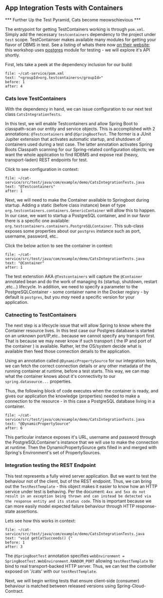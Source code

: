 ## App Integration Tests with Containers

*** Further Up the Test Pyramid, Cats become meowschievious ***

The entrypoint for getting TestContainers working is through `pom.xml`. Simply add the necessary `testcontainers` dependency to the project under `test` scope. TestContainser makes available many modules for getting your flavor of DBMS in test. See a listing of whats there now [on their website](https://www.testcontainers.org/modules/databases/); this workshop uses [postgres](https://www.testcontainers.org/modules/databases/postgres/) module for testing - we will explore it's API shortly. 

First, lets take a peek at the dependency inclusion for our build:

```editor:select-matching-text
file: ~/cat-service/pom.xml
text: "<groupId>org.testcontainers</groupId>"
before: 1
after: 4
```

### Cats love TestContainers

With the dependency in hand, we can issue configuration to our next test class `CatsIntegrationTests`. 

In this test, we will enable Testcontainers and allow Spring Boot to classpath-scan our entity and service objects. This is accomplished with 2 annotations: `@Testcontainers` and `@SpringBootTest`. The former is a JUnit Jupiter extension that activates automatic startup, and shutdown of containers used during a test case. The latter annotation activates Spring Boots Classpath scanning for our Spring-related configuration objects; we want the whole application to find RDBMS and expose real (heavy, transport-laden) REST endpoints for test.

Click to see configuration in context:

```editor:select-matching-text
file: ~/cat-service/src/test/java/com/example/demo/CatsIntegrationTests.java
text: "@Testcontainers"
after: 1
```

Next, we will need to make the Container available to Springboot during startup. Adding a static (before class instance) bean of type `org.testcontainers.containers.GenericContainer` will allow this to happen. In our case, we want to startup a PostgreSQL container, and in our favor there is a specific one available: `org.testcontainers.containers.PostgreSQLContainer`. This sub-class exposes some properties about our `postgres` instance such as port, username, password, etc..


Click the below action to see the container in context:

```editor:select-matching-text
file: ~/cat-service/src/test/java/com/example/demo/CatsIntegrationTests.java
text: "@Container"
after: 1
```

The test extenstion AKA `@Testcontainers` will capture the `@Container` annotated bean and do the work of managing its  (startup, shutdown, restart ,etc...) lifecycle. In addition, we need to specify a parameter to the PostgreSQLContainer - some container name in the Docker regisry - by default is `postgres`, but you *may* need a specific version for
your application.

### Catnecting to TestContainers

The next step is a lifecycle issue that will allow Spring to know where the Container resource lives. In this test case 
our Postgres database is started on an unknown port/IP,etc.. because we cannot specify any transport first. That is because we may never know if such transport ( the IP and port of the container ) is available. Rather, let the OS/system decide what is available then feed those connection details to the application.

Using an annotation called `@DynamicPropertySource` for our integration tests, we can fetch the correct connection details or any other metadata of the running container at runtime, before a test starts. This way, we can map what the container knows about it's connectivity to our `spring.datasource...` properties.

Thus, the following block of code executes when the container is ready, and gives our application the knowledge (properties) needed to make a connection to the resource - in this case a PostgreSQL database living in a container.

```editor:select-matching-text
file: ~/cat-service/src/test/java/com/example/demo/CatsIntegrationTests.java
text: "@DynamicPropertySource"
after: 6
```

This particular instance exposes it's URL, username and password through the PostgreSQLContainer's instance that we will use to make the connection at runtime. Then the DynamicPropertySource gets filled in and merged with Spring's Environment's set of PropertySources.

### Integration testing the REST Endpoint

This test represents a fully wired server application. But we want to test the behaviour not of the client, but of the REST endpoint. Thus, we can bring out the `TestRestTemplate` - this object makes it easier to know how an HTTP service under test is behaving. Per the document: `4xx and 5xx do not result in an exception being thrown and can instead be detected via the response entity and its status code`. This is important because we can more easily model expected failure behaviour through HTTP response-state assertions.

Lets see how this works in context:

```editor:select-matching-text
file: ~/cat-service/src/test/java/com/example/demo/CatsIntegrationTests.java
text: "void getCatSucceeds() {"
before: 1
after: 3
```

The `@SpringBootTest` annotation specifies `webEnvironment = SpringBootTest.WebEnvironment.RANDOM_PORT` allowing `testRestTemplate` to bind to real transport-backed HTTP server. Thus, we can test the controller exposed on '/cats' with our `testRestTemplate`.

Next, we will begin writing tests that ensure client-side (consumer) behaviour is matched between released versions using Spring-Cloud-Contract.